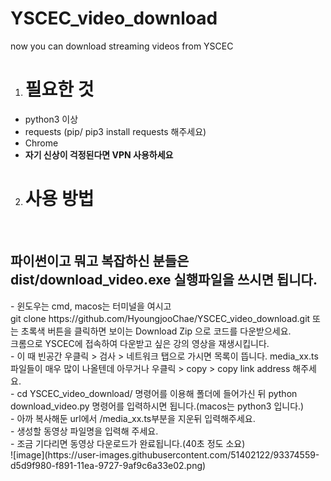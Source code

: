 # YSCEC_video_download
now you can download streaming videos from YSCEC

1. <h1>필요한 것</h1>
  - python3 이상
  - requests (pip/ pip3 install requests 해주세요)
  - Chrome
  - **자기 신상이 걱정된다면 VPN 사용하세요**
 
2. <h1>사용 방법</h1></br>
  <h2>파이썬이고 뭐고 복잡하신 분들은 dist/download_video.exe 실행파일을 쓰시면 됩니다.</h2>
  - 윈도우는 cmd, macos는 터미널을 여시고 </br>
  git clone https://github.com/HyoungjooChae/YSCEC_video_download.git 또는 초록색 버튼을 클릭하면 보이는 Download Zip 으로 코드를 다운받으세요.</br>
  크롬으로 YSCEC에 접속하여 다운받고 싶은 강의 영상을 재생시킵니다.</br>
  - 이 때 빈공간 우클릭 > 검사 > 네트워크 탭으로 가시면 목록이 뜹니다. media_xx.ts 파일들이 매우 많이 나올텐데 아무거나 우클릭 > copy > copy link address 해주세요.</br>
  - cd YSCEC_video_download/ 명령어를 이용해 폴더에 들어가신 뒤 python download_video.py 명령어를 입력하시면 됩니다.(macos는 python3 입니다.)</br>
  - 아까 복사해둔 url에서 /media_xx.ts부분을 지운뒤 입력해주세요.</br>
  - 생성할 동영상 파일명을 입력해 주세요.</br>
  - 조금 기다리면 동영상 다운로드가 완료됩니다.(40초 정도 소요)</br>
 ![image](https://user-images.githubusercontent.com/51402122/93374559-d5d9f980-f891-11ea-9727-9af9c6a33e02.png)


  
